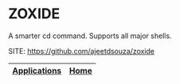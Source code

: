 # ZOXIDE

 A smarter cd command. Supports all major shells.

 SITE: https://github.com/ajeetdsouza/zoxide

 | [Applications](https://portable-linux-apps.github.io/apps.html) | [Home](https://portable-linux-apps.github.io)
 | --- | --- |
